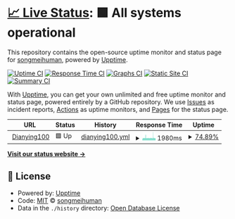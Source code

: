 # [📈 Live Status](https://status.dianying100.xyz): <!--live status--> **🟩 All systems operational**

This repository contains the open-source uptime monitor and status page for [songmeihuman](https://status.dianying100.xyz), powered by [Upptime](https://github.com/upptime/upptime).

[![Uptime CI](https://github.com/songmeihuman/upptime/workflows/Uptime%20CI/badge.svg)](https://github.com/songmeihuman/upptime/actions?query=workflow%3A%22Uptime+CI%22)
[![Response Time CI](https://github.com/songmeihuman/upptime/workflows/Response%20Time%20CI/badge.svg)](https://github.com/songmeihuman/upptime/actions?query=workflow%3A%22Response+Time+CI%22)
[![Graphs CI](https://github.com/songmeihuman/upptime/workflows/Graphs%20CI/badge.svg)](https://github.com/songmeihuman/upptime/actions?query=workflow%3A%22Graphs+CI%22)
[![Static Site CI](https://github.com/songmeihuman/upptime/workflows/Static%20Site%20CI/badge.svg)](https://github.com/songmeihuman/upptime/actions?query=workflow%3A%22Static+Site+CI%22)
[![Summary CI](https://github.com/songmeihuman/upptime/workflows/Summary%20CI/badge.svg)](https://github.com/songmeihuman/upptime/actions?query=workflow%3A%22Summary+CI%22)

With [Upptime](https://upptime.js.org), you can get your own unlimited and free uptime monitor and status page, powered entirely by a GitHub repository. We use [Issues](https://github.com/songmeihuman/upptime/issues) as incident reports, [Actions](https://github.com/songmeihuman/upptime/actions) as uptime monitors, and [Pages](https://status.dianying100.xyz) for the status page.

<!--start: status pages-->
<!-- This summary is generated by Upptime (https://github.com/upptime/upptime) -->
<!-- Do not edit this manually, your changes will be overwritten -->
<!-- prettier-ignore -->
| URL | Status | History | Response Time | Uptime |
| --- | ------ | ------- | ------------- | ------ |
| <img alt="" src="https://icons.duckduckgo.com/ip3/dianying100.xyz.ico" height="13"> [Dianying100](https://dianying100.xyz) | 🟩 Up | [dianying100.yml](https://github.com/songmeihuman/upptime/commits/HEAD/history/dianying100.yml) | <details><summary><img alt="Response time graph" src="./graphs/dianying100/response-time-week.png" height="20"> 1980ms</summary><br><a href="https://status.dianying100.xyz/history/dianying100"><img alt="Response time 1342" src="https://img.shields.io/endpoint?url=https%3A%2F%2Fraw.githubusercontent.com%2Fsongmeihuman%2Fupptime%2FHEAD%2Fapi%2Fdianying100%2Fresponse-time.json"></a><br><a href="https://status.dianying100.xyz/history/dianying100"><img alt="24-hour response time 1884" src="https://img.shields.io/endpoint?url=https%3A%2F%2Fraw.githubusercontent.com%2Fsongmeihuman%2Fupptime%2FHEAD%2Fapi%2Fdianying100%2Fresponse-time-day.json"></a><br><a href="https://status.dianying100.xyz/history/dianying100"><img alt="7-day response time 1980" src="https://img.shields.io/endpoint?url=https%3A%2F%2Fraw.githubusercontent.com%2Fsongmeihuman%2Fupptime%2FHEAD%2Fapi%2Fdianying100%2Fresponse-time-week.json"></a><br><a href="https://status.dianying100.xyz/history/dianying100"><img alt="30-day response time 1842" src="https://img.shields.io/endpoint?url=https%3A%2F%2Fraw.githubusercontent.com%2Fsongmeihuman%2Fupptime%2FHEAD%2Fapi%2Fdianying100%2Fresponse-time-month.json"></a><br><a href="https://status.dianying100.xyz/history/dianying100"><img alt="1-year response time 1342" src="https://img.shields.io/endpoint?url=https%3A%2F%2Fraw.githubusercontent.com%2Fsongmeihuman%2Fupptime%2FHEAD%2Fapi%2Fdianying100%2Fresponse-time-year.json"></a></details> | <details><summary><a href="https://status.dianying100.xyz/history/dianying100">74.89%</a></summary><a href="https://status.dianying100.xyz/history/dianying100"><img alt="All-time uptime 33.80%" src="https://img.shields.io/endpoint?url=https%3A%2F%2Fraw.githubusercontent.com%2Fsongmeihuman%2Fupptime%2FHEAD%2Fapi%2Fdianying100%2Fuptime.json"></a><br><a href="https://status.dianying100.xyz/history/dianying100"><img alt="24-hour uptime 96.06%" src="https://img.shields.io/endpoint?url=https%3A%2F%2Fraw.githubusercontent.com%2Fsongmeihuman%2Fupptime%2FHEAD%2Fapi%2Fdianying100%2Fuptime-day.json"></a><br><a href="https://status.dianying100.xyz/history/dianying100"><img alt="7-day uptime 74.89%" src="https://img.shields.io/endpoint?url=https%3A%2F%2Fraw.githubusercontent.com%2Fsongmeihuman%2Fupptime%2FHEAD%2Fapi%2Fdianying100%2Fuptime-week.json"></a><br><a href="https://status.dianying100.xyz/history/dianying100"><img alt="30-day uptime 18.61%" src="https://img.shields.io/endpoint?url=https%3A%2F%2Fraw.githubusercontent.com%2Fsongmeihuman%2Fupptime%2FHEAD%2Fapi%2Fdianying100%2Fuptime-month.json"></a><br><a href="https://status.dianying100.xyz/history/dianying100"><img alt="1-year uptime 33.80%" src="https://img.shields.io/endpoint?url=https%3A%2F%2Fraw.githubusercontent.com%2Fsongmeihuman%2Fupptime%2FHEAD%2Fapi%2Fdianying100%2Fuptime-year.json"></a></details>

<!--end: status pages-->

[**Visit our status website →**](https://status.dianying100.xyz)

## 📄 License

- Powered by: [Upptime](https://github.com/upptime/upptime)
- Code: [MIT](./LICENSE) © [songmeihuman](https://status.dianying100.xyz)
- Data in the `./history` directory: [Open Database License](https://opendatacommons.org/licenses/odbl/1-0/)
